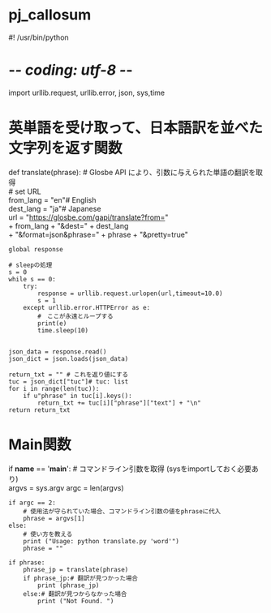 # pj_callosum
#! /usr/bin/python                                                                                                                                                       
# -*- coding: utf-8 -*-                                                                                                                                                  

import urllib.request, urllib.error, json, sys,time

# 英単語を受け取って、日本語訳を並べた文字列を返す関数                                                                                                                   
def translate(phrase):
    # Glosbe API により、引数に与えられた単語の翻訳を取得                                                                                                                
    # set URL                                                                                                                                                            
    from_lang = "en"# English                                                                                                                                            
    dest_lang = "ja"# Japanese                                                                                                                                           
    url = "https://glosbe.com/gapi/translate?from=" \
        + from_lang + "&dest=" + dest_lang \
        + "&format=json&phrase=" + phrase + "&pretty=true"
        
    global response
    
    # sleepの処理
    s = 0
    while s == 0:
        try:
            response = urllib.request.urlopen(url,timeout=10.0)
            s = 1
        except urllib.error.HTTPError as e:
            #　ここが永遠とループする
            print(e)
            time.sleep(10)
            
    
    json_data = response.read()
    json_dict = json.loads(json_data)

    return_txt = "" # これを返り値にする                                                                                                                                 
    tuc = json_dict["tuc"]# tuc: list                                                                                                                                    
    for i in range(len(tuc)):
        if u"phrase" in tuc[i].keys():
            return_txt += tuc[i]["phrase"]["text"] + "\n"                                                                                                              
    return return_txt

# Main関数                                                                                                                                                               
if __name__ == '__main__':
    # コマンドライン引数を取得 (sysをimportしておく必要あり)                                                                                                             
    argvs = sys.argv
    argc = len(argvs)

    if argc == 2:
        # 使用法が守られていた場合、コマンドライン引数の値をphraseに代入                                                                                                 
        phrase = argvs[1]
    else:
        # 使い方を教える                                                                                                                                                 
        print ("Usage: python translate.py 'word'")
        phrase = ""

    if phrase:
        phrase_jp = translate(phrase)
        if phrase_jp:# 翻訳が見つかった場合                                                                                                                              
            print (phrase_jp)
        else:# 翻訳が見つからなかった場合                                                                                                                                
            print ("Not Found. ")
